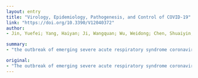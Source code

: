 ```yaml
---
layout: entry
title: "Virology, Epidemiology, Pathogenesis, and Control of COVID-19"
link: "https://doi.org/10.3390/V12040372"
author:
- Jin, Yuefei; Yang, Haiyan; Ji, Wangquan; Wu, Weidong; Chen, Shuaiyin; Zhang, Weiguo; Duan, Guangcai

summary:
- "the outbreak of emerging severe acute respiratory syndrome coronavirus 2 (SARS-CoV-2) disease (COVID-19) in China has been declared a pandemic by the World Health Organization (WHO) on March 11, 2020. Scientific advancements have accelerated our understanding of the epidemiology and pathogenesis of the disease. No specific therapeutics and vaccines are available for disease control, the epidemic is posing a great threat for global public health."

original:
- "The outbreak of emerging severe acute respiratory syndrome coronavirus 2 (SARS-CoV-2) disease (COVID-19) in China has been brought to global attention and declared a pandemic by the World Health Organization (WHO) on March 11, 2020. Scientific advancements since the pandemic of severe acute respiratory syndrome (SARS) in 2002~2003 and Middle East respiratory syndrome (MERS) in 2012 have accelerated our understanding of the epidemiology and pathogenesis of SARS-CoV-2 and the development of therapeutics to treat viral infection. As no specific therapeutics and vaccines are available for disease control, the epidemic of COVID-19 is posing a great threat for global public health. To provide a comprehensive summary to public health authorities and potential readers worldwide, we detail the present understanding of COVID-19 and introduce the current state of development of measures in this review."
---
```


